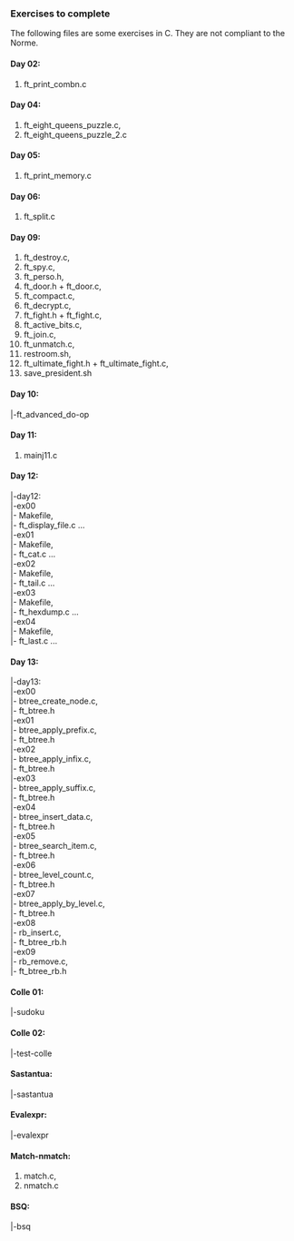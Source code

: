 ### Exercises to complete

The following files are some exercises in C. They are not compliant to the Norme.

#### Day 02:
 1. ft_print_combn.c <br />

#### Day 04:
 1. ft_eight_queens_puzzle.c, <br />
 2. ft_eight_queens_puzzle_2.c <br />

#### Day 05:
 1. ft_print_memory.c <br />

#### Day 06:
 1. ft_split.c <br />

#### Day 09:
 1. ft_destroy.c, <br />
 2. ft_spy.c, <br />
 3. ft_perso.h, <br />
 4. ft_door.h + ft_door.c, <br />
 5. ft_compact.c, <br />
 6. ft_decrypt.c, <br />
 7. ft_fight.h + ft_fight.c, <br />
 8. ft_active_bits.c, <br />
 9. ft_join.c, <br />
 10. ft_unmatch.c, <br />
 11. restroom.sh, <br />
 12. ft_ultimate_fight.h + ft_ultimate_fight.c, <br />
 13. save_president.sh <br />

#### Day 10:
 |-ft_advanced_do-op <br />

#### Day 11:
 1. mainj11.c <br />

#### Day 12:
 |-day12:<br />
   |-ex00<br />
     |- Makefile,<br />
     |- ft_display_file.c ... <br />
   |-ex01<br />
     |- Makefile,<br />
     |- ft_cat.c ... <br />
   |-ex02<br />
     |- Makefile,<br />
     |- ft_tail.c ... <br />
   |-ex03<br />
     |- Makefile,<br />
     |- ft_hexdump.c ... <br />
   |-ex04<br />
     |- Makefile,<br />
     |- ft_last.c ... <br />

#### Day 13:
 |-day13:<br />
   |-ex00<br />
     |- btree_create_node.c,<br />
     |- ft_btree.h <br />
   |-ex01<br />
     |- btree_apply_prefix.c,<br />
     |- ft_btree.h <br />
   |-ex02<br />
     |- btree_apply_infix.c,<br />
     |- ft_btree.h <br />
   |-ex03<br />
     |- btree_apply_suffix.c,<br />
     |- ft_btree.h <br />
   |-ex04<br />
     |- btree_insert_data.c,<br />
     |- ft_btree.h <br />
   |-ex05<br />
     |- btree_search_item.c,<br />
     |- ft_btree.h <br />
   |-ex06<br />
     |- btree_level_count.c,<br />
     |- ft_btree.h <br />
   |-ex07<br />
     |- btree_apply_by_level.c,<br />
     |- ft_btree.h <br />
   |-ex08<br />
     |- rb_insert.c,<br />
     |- ft_btree_rb.h <br />
   |-ex09<br />
     |- rb_remove.c,<br />
     |- ft_btree_rb.h <br />

#### Colle 01:
 |-sudoku <br />

#### Colle 02:
 |-test-colle <br />

#### Sastantua:
 |-sastantua <br />

#### Evalexpr:
 |-evalexpr <br />

#### Match-nmatch:
 1. match.c, <br />
 2. nmatch.c <br />

#### BSQ:
 |-bsq <br />